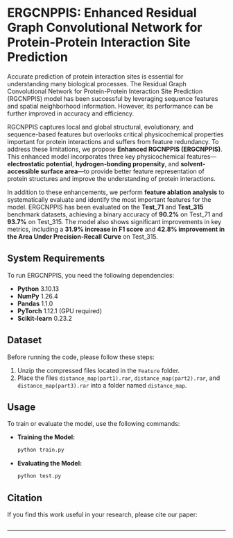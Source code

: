 # ERGCNPPIS: Enhanced Residual Graph Convolutional Network for Protein-Protein Interaction Site Prediction

Accurate prediction of protein interaction sites is essential for understanding many biological processes. The Residual Graph Convolutional Network for Protein-Protein Interaction Site Prediction (RGCNPPIS) model has been successful by leveraging sequence features and spatial neighborhood information. However, its performance can be further improved in accuracy and efficiency.

RGCNPPIS captures local and global structural, evolutionary, and sequence-based features but overlooks critical physicochemical properties important for protein interactions and suffers from feature redundancy. To address these limitations, we propose **Enhanced RGCNPPIS (ERGCNPPIS)**. This enhanced model incorporates three key physicochemical features—**electrostatic potential**, **hydrogen-bonding propensity**, and **solvent-accessible surface area**—to provide better feature representation of protein structures and improve the understanding of protein interactions.

In addition to these enhancements, we perform **feature ablation analysis** to systematically evaluate and identify the most important features for the model. ERGCNPPIS has been evaluated on the **Test_71** and **Test_315** benchmark datasets, achieving a binary accuracy of **90.2%** on Test_71 and **93.7%** on Test_315. The model also shows significant improvements in key metrics, including a **31.9% increase in F1 score** and **42.8% improvement in the Area Under Precision-Recall Curve** on Test_315.

## System Requirements

To run ERGCNPPIS, you need the following dependencies:

- **Python** 3.10.13
- **NumPy** 1.26.4
- **Pandas** 1.1.0
- **PyTorch** 1.12.1 (GPU required)
- **Scikit-learn** 0.23.2

## Dataset

Before running the code, please follow these steps:

1. Unzip the compressed files located in the `Feature` folder.
2. Place the files `distance_map(part1).rar`, `distance_map(part2).rar`, and `distance_map(part3).rar` into a folder named `distance_map`.

## Usage

To train or evaluate the model, use the following commands:

- **Training the Model:**
  ```bash
  python train.py
  ```

- **Evaluating the Model:**
  ```bash
  python test.py
  ```

## Citation

If you find this work useful in your research, please cite our paper:

```

```

---

